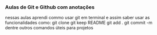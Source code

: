 ### Aulas de Git e Github com anotações

nessas aulas aprendi commo usar git em terminal e assim saber usar as funcionalidades como:
git clone
git keep 
README
git add . 
git commit -m 
dentre outros comandos úteis para projetos
